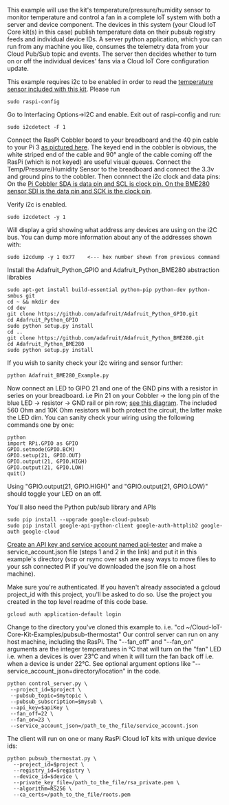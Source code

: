 This example will use the kit's temperature/pressure/humidity sensor to monitor temperature and control a fan in a complete IoT system with both a server and device component. The devices in this system (your Cloud IoT Core kit(s) in this case) publish temperature data on their pubsub registry feeds and individual device IDs. A server python application, which you can run from any machine you like, consumes the telemetry data from your Cloud Pub/Sub topic and events. The server then decides whether to turn on or off the individual devices' fans via a Cloud IoT Core configuration update. 

This example requires i2c to be enabled in order to read the [temperature sensor included with this kit](https://www.adafruit.com/product/2652). Please run 

    sudo raspi-config

Go to Interfacing Options->I2C and enable. Exit out of raspi-config and run:

    sudo i2cdetect -F 1

Connect the RasPi Cobbler board to your breadboard and the 40 pin cable to your Pi 3 [as pictured here](https://cdn-shop.adafruit.com/970x728/2029-01.jpg). The keyed end in the cobbler is obvious, the white striped end of the cable and 90° angle of the cable coming off the RasPi (which is not keyed) are useful visual queues. Connect the Temp/Pressure/Humidity Sensor to the breadboard and connect the 3.3v and ground pins to the cobbler. Then connnect the i2c clock and data pins: On the [Pi Cobbler SDA is data pin and SCL is clock pin. On the BME280 sensor SDI is the data pin and SCK is the clock pin](https://cdn-learn.adafruit.com/assets/assets/000/046/724/medium800/temperature_end-to-end-thermo.png).

Verify i2c is enabled. 

    sudo i2cdetect -y 1
    
Will display a grid showing what address any devices are using on the i2C bus. You can dump more information about any of the addresses shown with:
    
    sudo i2cdump -y 1 0x77    <--- hex number shown from previous command
    
Install the Adafruit_Python_GPIO and Adafruit_Python_BME280 abstraction librabies

    sudo apt-get install build-essential python-pip python-dev python-smbus git
    cd ~ && mkdir dev
    cd dev
    git clone https://github.com/adafruit/Adafruit_Python_GPIO.git
    cd Adafruit_Python_GPIO
    sudo python setup.py install
    cd ..
    git clone https://github.com/adafruit/Adafruit_Python_BME280.git
    cd Adafruit_Python_BME280
    sudo python setup.py install
If you wish to sanity check your i2c wiring and sensor further:

    python Adafruit_BME280_Example.py 

Now connect an LED to GIPO 21 and one of the GND pins with a resistor in series on your breadboard. i.e Pin 21 on your Cobbler -> the long pin of the blue LED -> resistor -> GND rail or pin row; [see this diagram](https://cdn-learn.adafruit.com/assets/assets/000/046/724/medium800/temperature_end-to-end-thermo.png). The included 560 Ohm and 10K Ohm resistors will both protect the circuit, the latter make the LED dim. You can sanity check your wiring using the following commands one by one:

    python
    import RPi.GPIO as GPIO
    GPIO.setmode(GPIO.BCM) 
    GPIO.setup(21, GPIO.OUT)
    GPIO.output(21, GPIO.HIGH)
    GPIO.output(21, GPIO.LOW)
    quit()

Using "GPIO.output(21, GPIO.HIGH)" and "GPIO.output(21, GPIO.LOW)" should toggle your LED on an off.

You'll also need the Python pub/sub library and APIs

    sudo pip install --upgrade google-cloud-pubsub
    sudo pip install google-api-python-client google-auth-httplib2 google-auth google-cloud

[Create an API key and service account named api-tester](https://cloud.google.com/iot/docs/device_manager_samples) and make a service_account.json file (steps 1 and 2 in the link) and put it in this example's directory (scp or rsync over ssh are easy ways to move files to your ssh connected Pi if you've downloaded the json file on a host machine).

Make sure you're authenticated. If you haven't already associated a gcloud project_id with this project, you'll be asked to do so. Use the project you created in the top level readme of this code base.

    gcloud auth application-default login

Change to the directory you've cloned this example to. i.e. "cd ~/Cloud-IoT-Core-Kit-Examples/pubsub-thermostat"
Our control server can run on any host machine, including the RasPi. The "--fan_off" and "--fan_on" arguments are the integer temperatures in °C that will turn on the "fan" LED i.e. when a devices is over 23°C and when it will turn the fan back off i.e. when a device is under 22°C. See optional argument options like "--service_account_json=directory/location" in the code.

    python control_server.py \
     --project_id=$project \
     --pubsub_topic=$mytopic \
     --pubsub_subscription=$mysub \
     --api_key=$apiKey \
     --fan_off=22 \
     --fan_on=23 \
     --service_account_json=/path_to_the_file/service_account.json

The client will run on one or many RasPi Cloud IoT kits with unique device ids:

    python pubsub_thermostat.py \
      --project_id=$project \
      --registry_id=$registry \
      --device_id=$device \
      --private_key_file=/path_to_the_file/rsa_private.pem \
      --algorithm=RS256 \
      --ca_certs=/path_to_the_file/roots.pem
